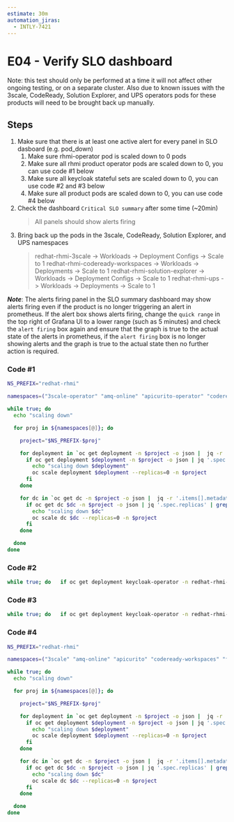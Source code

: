 ```yaml
---
estimate: 30m
automation_jiras:
  - INTLY-7421
---
```


# E04 - Verify SLO dashboard

Note: this test should only be performed at a time it will not affect other ongoing testing, or on a separate cluster. Also due to known issues with the 3scale, CodeReady, Solution Explorer, and UPS operators pods for these products will need to be brought back up manually.

## Steps

1. Make sure that there is at least one active alert for every panel in SLO dasboard (e.g. pod_down)
   1. Make sure rhmi-operator pod is scaled down to 0 pods
   2. Make sure all rhmi product operator pods are scaled down to 0, you can use code #1 below
   3. Make sure all keycloak stateful sets are scaled down to 0, you can use code #2 and #3 below
   4. Make sure all product pods are scaled down to 0, you can use code #4 below
2. Check the dashboard `Critical SLO summary` after some time (~20min)
   > All panels should show alerts firing
3. Bring back up the pods in the 3scale, CodeReady, Solution Explorer, and UPS namespaces
   > redhat-rhmi-3scale -> Workloads -> Deployment Configs -> Scale to 1
   > redhat-rhmi-codeready-workspaces -> Workloads -> Deployments -> Scale to 1
   > redhat-rhmi-solution-explorer -> Workloads -> Deployment Configs -> Scale to 1
   > redhat-rhmi-ups -> Workloads -> Deployments -> Scale to 1

**_Note_**: The alerts firing panel in the SLO summary dashboard may show alerts firing even if the product is no longer triggering an alert in prometheus.
If the alert box shows alerts firing, change the `quick range` in the top right of Grafana UI to a lower range (such as 5 minutes) and check the `alert firing` box again and ensure
that the graph is true to the actual state of the alerts in prometheus, if the `alert firing` box is no longer showing alerts and the graph is true to the actual state then no further action is required.

### Code #1

```bash
NS_PREFIX="redhat-rhmi"

namespaces=("3scale-operator" "amq-online" "apicurito-operator" "codeready-workspaces-operator" "fuse-operator" "rhsso-operator" "solution-explorer-operator" "ups-operator" "user-sso-operator")

while true; do
  echo "scaling down"

  for proj in ${namespaces[@]}; do

    project="$NS_PREFIX-$proj"

    for deployment in `oc get deployment -n $project -o json |  jq -r '.items[].metadata.name' | grep operator`; do
      if oc get deployment $deployment -n $project -o json | jq '.spec.replicas' | grep -v 0; then
        echo "scaling down $deployment"
        oc scale deployment $deployment --replicas=0 -n $project
      fi
    done

    for dc in `oc get dc -n $project -o json |  jq -r '.items[].metadata.name' | grep operator`; do
      if oc get dc $dc -n $project -o json | jq '.spec.replicas' | grep -v 0; then
        echo "scaling down $dc"
        oc scale dc $dc --replicas=0 -n $project
      fi
    done

  done
done
```

### Code #2

```bash
while true; do   if oc get deployment keycloak-operator -n redhat-rhmi-rhsso-operator -o json | jq '.spec.replicas' | grep 1; then     oc scale deployment keycloak-operator --replicas=0 -n redhat-rhmi-rhsso-operator;   fi;   if oc get statefulset keycloak -n redhat-rhmi-rhsso -o json | jq '.spec.replicas' | grep 2; then     oc scale statefulset keycloak --replicas=0 -n redhat-rhmi-rhsso;   fi;   sleep 5; done
```

### Code #3

```bash
while true; do   if oc get deployment keycloak-operator -n redhat-rhmi-user-sso-operator -o json | jq '.spec.replicas' | grep 1; then     oc scale deployment keycloak-operator --replicas=0 -n redhat-rhmi-user-sso-operator;   fi;   if oc get statefulset keycloak -n redhat-rhmi-user-sso -o json | jq '.spec.replicas' | grep 2; then     oc scale statefulset keycloak --replicas=0 -n redhat-rhmi-user-sso;   fi;   sleep 5; done
```

### Code #4

```bash
NS_PREFIX="redhat-rhmi"

namespaces=("3scale" "amq-online" "apicurito" "codeready-workspaces" "fuse" "rhsso" "solution-explorer" "ups" "user-sso")

while true; do
  echo "scaling down"

  for proj in ${namespaces[@]}; do

    project="$NS_PREFIX-$proj"

    for deployment in `oc get deployment -n $project -o json |  jq -r '.items[].metadata.name' | grep -v operator`; do
      if oc get deployment $deployment -n $project -o json | jq '.spec.replicas' | grep -v 0; then
        echo "scaling down $deployment"
        oc scale deployment $deployment --replicas=0 -n $project
      fi
    done

    for dc in `oc get dc -n $project -o json |  jq -r '.items[].metadata.name' | grep -v operator`; do
      if oc get dc $dc -n $project -o json | jq '.spec.replicas' | grep -v 0; then
        echo "scaling down $dc"
        oc scale dc $dc --replicas=0 -n $project
      fi
    done

  done
done
```

